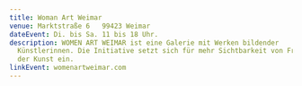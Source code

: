 ```yaml
---
title: Woman Art Weimar
venue: Marktstraße 6   99423 Weimar
dateEvent: Di. bis Sa. 11 bis 18 Uhr.
description: WOMEN ART WEIMAR ist eine Galerie mit Werken bildender
  Künstlerinnen. Die Initiative setzt sich für mehr Sichtbarkeit von Frauen in
  der Kunst ein.
linkEvent: womenartweimar.com
---
```

